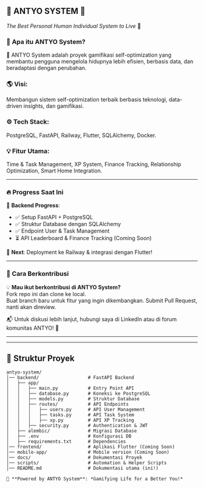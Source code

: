 ## 🚀 **ANTYO SYSTEM** 🚀  
*The Best Personal Human Individual System to Live* 🔹  

### 📌 **Apa itu ANTYO System?**  
📌 ANTYO System adalah proyek gamifikasi self-optimization yang membantu pengguna mengelola hidupnya lebih efisien, berbasis data, dan beradaptasi dengan perubahan.  

### 🌎 **Visi:**  
Membangun sistem self-optimization terbaik berbasis teknologi, data-driven insights, dan gamifikasi.  

### ⚙ **Tech Stack:**  
PostgreSQL, FastAPI, Railway, Flutter, SQLAlchemy, Docker.  

### 💡 **Fitur Utama:**  
Time & Task Management, XP System, Finance Tracking, Relationship Optimization, Smart Home Integration.  

---


### 🔥 Progress Saat Ini
🚀 **Backend Progress**:
- ✅ Setup FastAPI + PostgreSQL
- ✅ Struktur Database dengan SQLAlchemy
- ✅ Endpoint User & Task Management
- ⏳ API Leaderboard & Finance Tracking (Coming Soon)

📌 **Next**: Deployment ke Railway & integrasi dengan Flutter!

---

### 📢 Cara Berkontribusi  
💡 **Mau ikut berkontribusi di ANTYO System?**  
Fork repo ini dan clone ke local.  
Buat branch baru untuk fitur yang ingin dikembangkan. Submit Pull Request, nanti akan direview.  

📬 Untuk diskusi lebih lanjut, hubungi saya di LinkedIn atau di forum komunitas ANTYO! 🚀

---


---

## 📂 **Struktur Proyek**  
```plaintext
antyo-system/
│── backend/                  # FastAPI Backend
│   ├── app/
│   │   ├── main.py           # Entry Point API
│   │   ├── database.py       # Koneksi ke PostgreSQL
│   │   ├── models.py         # Struktur Database
│   │   ├── routes/           # API Endpoints
│   │   │   ├── users.py      # API User Management
│   │   │   ├── tasks.py      # API Task System
│   │   │   ├── xp.py         # API XP Tracking
│   │   ├── security.py       # Authentication & JWT
│   ├── alembic/              # Migrasi Database
│   ├── .env                  # Konfigurasi DB
│   ├── requirements.txt      # Dependencies
│── frontend/                 # Aplikasi Flutter (Coming Soon)
│── mobile-app/               # Mobile version (Coming Soon)
│── docs/                     # Dokumentasi Proyek
│── scripts/                  # Automation & Helper Scripts
│── README.md                 # Dokumentasi utama (ini!)

💛 **Powered by ANTYO System**: *Gamifying Life for a Better You!*

